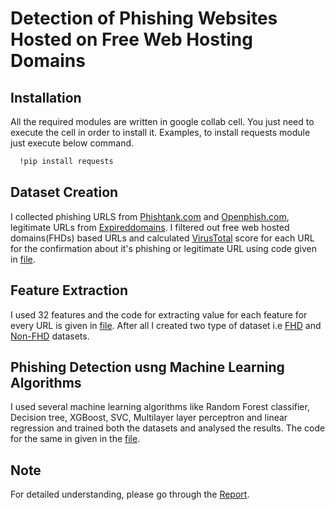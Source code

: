 # Detection of Phishing Websites Hosted on Free Web Hosting Domains





## Installation
All the required modules are written in google collab cell. You just need to execute the cell in order to install it. Examples, to install requests module just execute below command.

```bash
  !pip install requests
```
## Dataset Creation

I collected phishing URLS from [Phishtank.com](http://data.phishtank.com/data/onlinevalid.csv) and [Openphish.com](https://openphish.com/feed.txt), legitimate URLs from [Expireddomains](https://www.expireddomains.net/alexa-top-websites/). I filtered out free web hosted domains(FHDs) based URLs and calculated [VirusTotal](https://www.virustotal.com/gui/home/url) score for each URL for the confirmation about it's phishing or legitimate URL  using code given in [file](https://github.com/Dew-Drops/Phishing-Detection-Project/blob/main/FHD_URL_Filtering_VirusTotal_calculation.ipynb).

## Feature Extraction 

I used 32 features and the code for extracting value for each feature for every URL is given in [file](https://github.com/Dew-Drops/Phishing-Detection-Project/blob/main/FeatureExtractionPage.ipynb). After all I created two type of dataset i.e [FHD](https://github.com/Dew-Drops/Phishing-Detection-Project/blob/main/fhd_final_dataset.csv) and [Non-FHD](https://github.com/Dew-Drops/Phishing-Detection-Project/blob/main/non_fhd_final_dataset.csv) datasets.

## Phishing Detection usng Machine Learning Algorithms
I used several machine learning algorithms like Random Forest classifier, Decision tree, XGBoost, SVC, Multilayer layer perceptron and linear regression and trained both the datasets and analysed the results. The code for the same in given in the [file](https://github.com/Dew-Drops/Phishing-Detection-Project/blob/main/ModelTrainingPage.ipynb).

## Note 
For detailed understanding, please go through the [Report](https://github.com/Dew-Drops/Phishing-Detection-Project/blob/main/PhishingDetectionReport17_05_2023_final.pdf).
